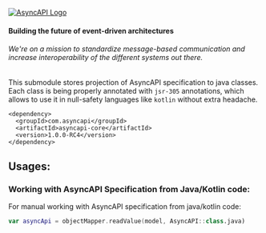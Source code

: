 [![AsyncAPI Logo](../assets/logo.png)](https://www.asyncapi.com)

<h4 align="left">Building the future of event-driven architectures</h4>
<h6 align="left">We're on a mission to standardize message-based communication and increase interoperability of the different systems out there.</h6>

This submodule stores projection of AsyncAPI specification to java classes. Each class is being properly annotated with `jsr-305` annotations,
which allows to use it in null-safety languages like `kotlin` without extra headache.

```
<dependency>
  <groupId>com.asyncapi</groupId>
  <artifactId>asyncapi-core</artifactId>
  <version>1.0.0-RC4</version>
</dependency>
```

## Usages:

### Working with AsyncAPI Specification from Java/Kotlin code:
For manual working with AsyncAPI specification from java/kotlin code:

```kotlin
var asyncApi = objectMapper.readValue(model, AsyncAPI::class.java)
```